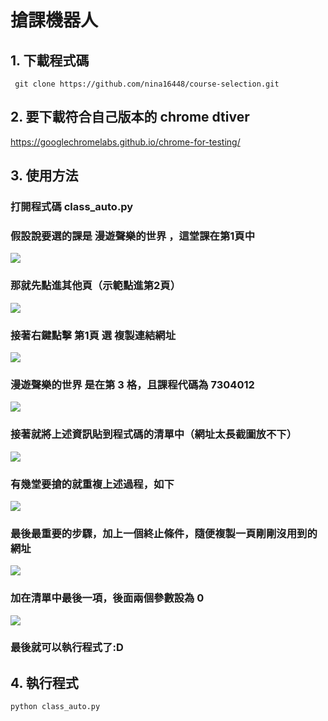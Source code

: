 # 搶課機器人

## 1. 下載程式碼
` git clone https://github.com/nina16448/course-selection.git`

## 2. 要下載符合自己版本的 chrome dtiver
https://googlechromelabs.github.io/chrome-for-testing/

## 3. 使用方法

### 打開程式碼 class_auto.py

### 假設說要選的課是 **漫遊聲樂的世界** ，這堂課在第1頁中
![](https://hackmd.io/_uploads/rkw6BUu0n.png)

### 那就先點進其他頁（示範點進第2頁）
![](https://hackmd.io/_uploads/H1D4I8OAn.png)

### 接著右鍵點擊 **第1頁** 選 **複製連結網址**
![](https://hackmd.io/_uploads/HkMK9LOR3.jpg)

###  **漫遊聲樂的世界** 是在第 $3$ 格，且課程代碼為 $7304012$
![](https://hackmd.io/_uploads/H1_OgfeyT.png)


### 接著就將上述資訊貼到程式碼的清單中（網址太長截圖放不下）
![](https://hackmd.io/_uploads/BJ2ZF8dAn.png)

### 有幾堂要搶的就重複上述過程，如下
![](https://hackmd.io/_uploads/HkYdYUdR2.png)



### 最後最重要的步驟，加上一個終止條件，隨便複製一頁剛剛沒用到的網址
![](https://hackmd.io/_uploads/BkOdc8O03.jpg)

### 加在清單中最後一項，後面兩個參數設為 $0$
![](https://hackmd.io/_uploads/Hkr1jLuA3.png)

### 最後就可以執行程式了:D

## 4. 執行程式
`python class_auto.py`